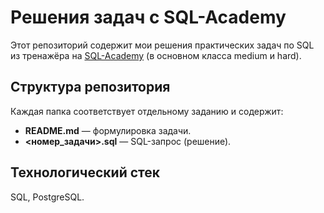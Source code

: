 # Решения задач с SQL-Academy

Этот репозиторий содержит мои решения практических задач по SQL из тренажёра на [SQL-Academy](https://sql-academy.org/) 
(в основном класса medium и hard).

## Структура репозитория

Каждая папка соответствует отдельному заданию и содержит:
- **README.md** — формулировка задачи.
- **<номер_задачи>.sql** — SQL-запрос (решение).

##  Технологический стек

SQL, PostgreSQL.